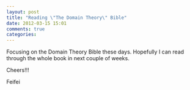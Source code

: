 ```yaml
---
layout: post
title: "Reading \"The Domain Theory\" Bible"
date: 2012-03-15 15:01
comments: true
categories: 
---
```

Focusing on the Domain Theory Bible these days. Hopefully I can read through the whole book in next couple of weeks. 

Cheers!!!

Feifei

